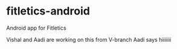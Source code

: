 # fitletics-android
Android app for Fitletics

Vishal and Aadi are working on this from V-branch
Aadi says hiiiiiii
